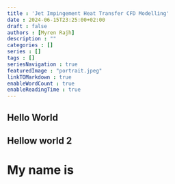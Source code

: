 ```yaml
---
title : 'Jet Impingement Heat Transfer CFD Modelling'
date : 2024-06-15T23:25:00+02:00
draft : false
authors : [Myren Rajh]
description : ""
categories : []
series : []
tags : []
seriesNavigation : true
featuredImage : "portrait.jpeg"
linkTOMarkdown : true
enableWordCount : true
enableReadingTime : true
---
```


## Hello World

## Hellow world 2

# My name is